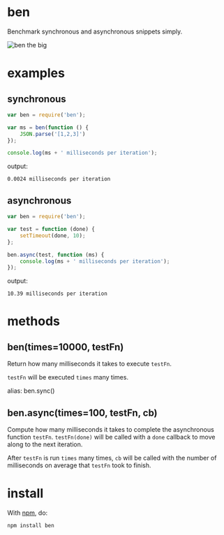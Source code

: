 ben
===

Benchmark synchronous and asynchronous snippets simply.

![ben the big](http://substack.net/images/ben.png)

examples
========

synchronous
-----------

````javascript
var ben = require('ben');

var ms = ben(function () {
    JSON.parse('[1,2,3]')
});

console.log(ms + ' milliseconds per iteration');
````

output:

    0.0024 milliseconds per iteration

asynchronous
------------

````javascript
var ben = require('ben');

var test = function (done) {
    setTimeout(done, 10);
};

ben.async(test, function (ms) {
    console.log(ms + ' milliseconds per iteration');
});
````

output:

    10.39 milliseconds per iteration

methods
=======

ben(times=10000, testFn)
------------------------

Return how many milliseconds it takes to execute `testFn`.

`testFn` will be executed `times` many times.

alias: ben.sync()

ben.async(times=100, testFn, cb)
--------------------------------

Compute how many milliseconds it takes to complete the asynchronous function
`testFn`. `testFn(done)` will be called with a `done` callback to move along to
the next iteration.

After `testFn` is run `times` many times, `cb` will be called with the number of
milliseconds on average that `testFn` took to finish.

install
=======

With [npm](http://npmjs.org), do:

    npm install ben
